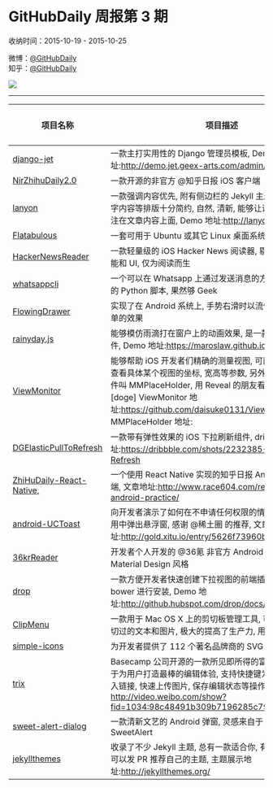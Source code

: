 # GitHubDaily 周报第 3 期

收纳时间：2015-10-19 - 2015-10-25

微博：[@GitHubDaily](https://weibo.com/GitHubDaily)    
知乎：[@GitHubDaily](https://www.zhihu.com/people/githubdaily)

![](https://raw.githubusercontent.com/GitHubDaily/GitHubDaily/master/assets/weixin.png)

---

项目名称 | 项目描述 | 示例图 | 微博
--- | --- | --- | ---
[django-jet](https://github.com/geex-arts/django-jet) | 一款主打实用性的 Django 管理员模板, Demo 地址:http://demo.jet.geex-arts.com/admin/ | ![](http://ww1.sinaimg.cn/large/006fiYtfgw1exdiezn4kwj30k00bi40b.jpg) | [![](https://raw.githubusercontent.com/GitHubDaily/GitHubDaily/master/assets/sina_logo.png)](https://weibo.com/5722964389/DNSiiMf0)
[NirZhihuDaily2.0](https://github.com/zpz1237/NirZhihuDaily2.0/) | 一款开源的非官方 @知乎日报 iOS 客户端 | ![](http://ww4.sinaimg.cn/large/006fiYtfjw1exd42supf8g30ac0j4u0z.gif) | [![](https://raw.githubusercontent.com/GitHubDaily/GitHubDaily/master/assets/sina_logo.png)](https://weibo.com/5722964389/DLMph51o)
[lanyon](https://github.com/poole/lanyon) | 一款强调内容优先, 附有侧边栏的 Jekyll 主题,, 整体界面和文字内容等排版十分简约, 自然, 清新, 能够让读者的精力更加专注在文章内容上面, Demo 地址:http://lanyon.getpoole.com/ | ![](http://ww2.sinaimg.cn/large/006fiYtfgw1excmov03jtj31kw106wly.jpg) | [![](https://raw.githubusercontent.com/GitHubDaily/GitHubDaily/master/assets/sina_logo.png)](https://weibo.com/5722964389/DJMcu6M6)
[Flatabulous](https://github.com/anmoljagetia/Flatabulous) | 一套可用于 Ubuntu 或其它 Linux 桌面系统的扁平化主题 | ![](http://ww2.sinaimg.cn/large/006fiYtfjw1exck0ljt7mj30m00e7abs.jpg) | [![](https://raw.githubusercontent.com/GitHubDaily/GitHubDaily/master/assets/sina_logo.png)](https://weibo.com/5722964389/DFfq8v1b)
[HackerNewsReader](https://github.com/rnystrom/HackerNewsReader) | 一款轻量级的 iOS Hacker News 阅读器, 剔除了其它臃肿的功能和 UI, 仅为阅读而生 | ![](http://ww1.sinaimg.cn/large/006fiYtfgw1exbxn0b071j31kw0uw10h.jpg) | [![](https://raw.githubusercontent.com/GitHubDaily/GitHubDaily/master/assets/sina_logo.png)](https://weibo.com/5722964389/DAxtrB8G)
[whatsappcli](https://github.com/KarimJedda/whatsappcli) | 一个可以在 Whatsapp 上通过发送消息的方式直接控制服务器的 Python 脚本, 果然够 Geek | ![](http://ww1.sinaimg.cn/large/006fiYtfjw1exbatpbt7ij30u01hcana.jpg) | [![](https://raw.githubusercontent.com/GitHubDaily/GitHubDaily/master/assets/sina_logo.png)](https://weibo.com/5722964389/DwdZhe4i)
[FlowingDrawer](https://github.com/mxn21/FlowingDrawer) | 实现了在 Android 系统上, 手势右滑时以流体动画弹出抽屉菜单的效果 | ![](http://ww2.sinaimg.cn/large/006fiYtfjw1exbamtsx0fg30a209wqmd.gif) | [![](https://raw.githubusercontent.com/GitHubDaily/GitHubDaily/master/assets/sina_logo.png)](https://weibo.com/5722964389/DuY2baOI)
[rainyday.js](https://github.com/maroslaw/rainyday.js) | 能够模仿雨滴打在窗户上的动画效果, 是一款非常有趣的 JS 插件, Demo 地址:https://maroslaw.github.io/rainyday.js/ | ![](http://ww4.sinaimg.cn/large/006fiYtfjw1exa6o9rdqlj31kw1131cs.jpg) | [![](https://raw.githubusercontent.com/GitHubDaily/GitHubDaily/master/assets/sina_logo.png)](https://weibo.com/5722964389/DlUQOEY)
[ViewMonitor](https://github.com/adad184/MMPlaceHolder) | 能够帮助 iOS 开发者们精确的测量视图, 可直接在调试应用中查看具体某个视图的坐标, 宽高等参数, 另外还有一款类似的插件叫 MMPlaceHolder, 用 Reveal 的朋友看看就好, 别说话[doge] ViewMonitor 地址:https://github.com/daisuke0131/ViewMonitor MMPlaceHolder 地址: | ![](http://ww1.sinaimg.cn/large/006fiYtfgw1ex94pafpivg30a80icb29.gif) | [![](https://raw.githubusercontent.com/GitHubDaily/GitHubDaily/master/assets/sina_logo.png)](https://weibo.com/5722964389/DhDDEY0S)
[DGElasticPullToRefresh](https://github.com/gontovnik/DGElasticPullToRefresh) | 一款带有弹性效果的 iOS 下拉刷新组件, dribbble 地址:https://dribbble.com/shots/2232385-Pull-Down-to-Refresh | ![](http://ww3.sinaimg.cn/large/006fiYtfgw1ex94d1l59kg30m80gob0d.gif) | [![](https://raw.githubusercontent.com/GitHubDaily/GitHubDaily/master/assets/sina_logo.png)](https://weibo.com/5722964389/DdmAs7gv)
[ZhiHuDaily-React-Native,](https://github.com/race604/ZhiHuDaily-React-Native) | 一个使用 React Native 实现的知乎日报 Android 兼 iOS 客户端, 文章地址:http://www.race604.com/react-native-android-practice/ | ![](http://ww4.sinaimg.cn/large/006fiYtfgw1ex902qhxisj307i0dct9j.jpg) | [![](https://raw.githubusercontent.com/GitHubDaily/GitHubDaily/master/assets/sina_logo.png)](https://weibo.com/5722964389/DcgY20mY)
[android-UCToast](https://github.com/liaohuqiu/android-UCToast) | 向开发者演示了如何在不申请任何权限的情况下在 Android 应用中弹出悬浮窗, 感谢 @稀土圈 的推荐, 文章地址:http://gold.xitu.io/entry/5626f73960b25974a0e5e57c | ![](http://ww3.sinaimg.cn/large/006fiYtfjw1ex8nh5p7dtg30as0j6x04.gif) | [![](https://raw.githubusercontent.com/GitHubDaily/GitHubDaily/master/assets/sina_logo.png)](https://weibo.com/5722964389/Dbncc0BO)
[36krReader](https://github.com/kinneyyan/36krReader) | 开发者个人开发的 @36氪 非官方 Android 客户端, 遵循 Material Design 风格 | ![](http://ww1.sinaimg.cn/large/006fiYtfgw1ex8j9j8il2j30f00qoaex.jpg) | [![](https://raw.githubusercontent.com/GitHubDaily/GitHubDaily/master/assets/sina_logo.png)](https://weibo.com/5722964389/D9FF6aiL)
[drop](https://github.com/HubSpot/drop) | 一款方便开发者快速创建下拉视图的前端插件, 可用 npm 或 bower 进行安装, Demo 地址:http://github.hubspot.com/drop/docs/welcome/ | ![](http://ww1.sinaimg.cn/large/006fiYtfgw1ex8isvrchnj30n80hgadg.jpg) | [![](https://raw.githubusercontent.com/GitHubDaily/GitHubDaily/master/assets/sina_logo.png)](https://weibo.com/5722964389/D8m07rCp)
[ClipMenu](https://github.com/naotaka/ClipMenu) | 一款用于 Mac OS X 上的剪切板管理工具, 可以找到复制或剪切过的文本和图片, 极大的提高了生产力, 用过的都说好 | ![](http://ww1.sinaimg.cn/large/006fiYtfgw1ex7paewr3xj30aw0v8act.jpg) | [![](https://raw.githubusercontent.com/GitHubDaily/GitHubDaily/master/assets/sina_logo.png)](https://weibo.com/5722964389/D1G3uIh7)
[simple-icons](https://github.com/danleech/simple-icons) | 为开发者提供了 112 个著名品牌商的 SVG 图标 | ![](http://ww2.sinaimg.cn/large/006fiYtfgw1ex7c475vmkj31kw22w4qp.jpg) | [![](https://raw.githubusercontent.com/GitHubDaily/GitHubDaily/master/assets/sina_logo.png)](https://weibo.com/5722964389/CFW8UnCle)
[trix](https://github.com/basecamp/trix) |  Basecamp 公司开源的一款所见即所得的富文本编辑器, 致力于为用户打造最棒的编辑体验, 支持快捷键为文本添加样式, 嵌入链接, 快速上传图片, 保存编辑状态等操作 http://video.weibo.com/show?fid=1034:98c48491b309b7196285c79080cb4249 . | ![]() | [![](https://raw.githubusercontent.com/GitHubDaily/GitHubDaily/master/assets/sina_logo.png)](https://weibo.com/5722964389/CFS20Giy)
[sweet-alert-dialog](https://github.com/pedant/sweet-alert-dialog) | 一款清新文艺的 Android 弹窗, 灵感来自于 JS 版的 SweetAlert | ![](http://ww2.sinaimg.cn/large/006fiYtfgw1ex6kcsj6w7g30al0h5age.gif) | [![](https://raw.githubusercontent.com/GitHubDaily/GitHubDaily/master/assets/sina_logo.png)](https://weibo.com/5722964389/CFPQVrApT)
[jekyllthemes](https://github.com/mattvh/jekyllthemes) | 收录了不少 Jekyll 主题, 总有一款适合你, 有兴趣的开发者也可以发 PR 推荐自己的主题, 主题展示地址:http://jekyllthemes.org/ | ![](http://ww3.sinaimg.cn/large/006fiYtfgw1ex662kvjuyj31kw1zb4in.jpg) | [![](https://raw.githubusercontent.com/GitHubDaily/GitHubDaily/master/assets/sina_logo.png)](https://weibo.com/5722964389/CFMCiq5Yc)
